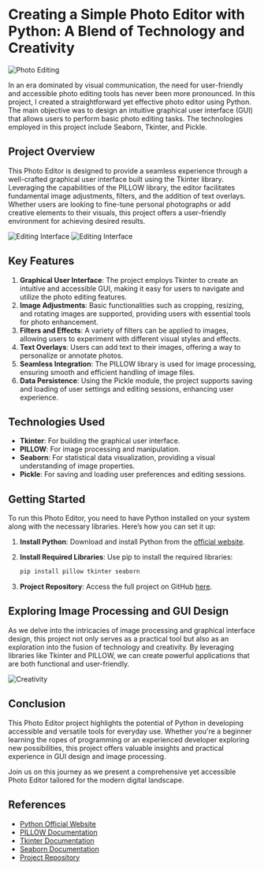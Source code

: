 # Creating a Simple Photo Editor with Python: A Blend of Technology and Creativity

![Photo Editing](https://plus.unsplash.com/premium_photo-1720428645118-fb52682450c1?w=800&auto=format&fit=crop&q=60&ixlib=rb-4.0.3&ixid=M3wxMjA3fDB8MHxzZWFyY2h8Mjl8fHBob3RvJTIwZWRpdGluZyUyMHNvZnR3YXJlfGVufDB8fDB8fHww)

In an era dominated by visual communication, the need for user-friendly and accessible photo editing tools has never been more pronounced. In this project, I created a straightforward yet effective photo editor using Python. The main objective was to design an intuitive graphical user interface (GUI) that allows users to perform basic photo editing tasks. The technologies employed in this project include Seaborn, Tkinter, and Pickle.

## Project Overview

This Photo Editor is designed to provide a seamless experience through a well-crafted graphical user interface built using the Tkinter library. Leveraging the capabilities of the PILLOW library, the editor facilitates fundamental image adjustments, filters, and the addition of text overlays. Whether users are looking to fine-tune personal photographs or add creative elements to their visuals, this project offers a user-friendly environment for achieving desired results.

![Editing Interface](https://images.unsplash.com/photo-1721541823607-a590e624954d?w=800&auto=format&fit=crop&q=60&ixlib=rb-4.0.3&ixid=M3wxMjA3fDB8MHxwcm9maWxlLXBhZ2V8MXx8fGVufDB8fHx8fA%3D%3D)
![Editing Interface](https://images.unsplash.com/photo-1721541823617-4f78b0c09747?w=800&auto=format&fit=crop&q=60&ixlib=rb-4.0.3&ixid=M3wxMjA3fDB8MHxwcm9maWxlLXBhZ2V8Mnx8fGVufDB8fHx8fA%3D%3D)

## Key Features

1. **Graphical User Interface**: The project employs Tkinter to create an intuitive and accessible GUI, making it easy for users to navigate and utilize the photo editing features.
2. **Image Adjustments**: Basic functionalities such as cropping, resizing, and rotating images are supported, providing users with essential tools for photo enhancement.
3. **Filters and Effects**: A variety of filters can be applied to images, allowing users to experiment with different visual styles and effects.
4. **Text Overlays**: Users can add text to their images, offering a way to personalize or annotate photos.
5. **Seamless Integration**: The PILLOW library is used for image processing, ensuring smooth and efficient handling of image files.
6. **Data Persistence**: Using the Pickle module, the project supports saving and loading of user settings and editing sessions, enhancing user experience.

## Technologies Used

- **Tkinter**: For building the graphical user interface.
- **PILLOW**: For image processing and manipulation.
- **Seaborn**: For statistical data visualization, providing a visual understanding of image properties.
- **Pickle**: For saving and loading user preferences and editing sessions.

## Getting Started

To run this Photo Editor, you need to have Python installed on your system along with the necessary libraries. Here’s how you can set it up:

1. **Install Python**: Download and install Python from the [official website](https://www.python.org/).
2. **Install Required Libraries**: Use pip to install the required libraries:
    ```bash
    pip install pillow tkinter seaborn
    ```

3. **Project Repository**: Access the full project on GitHub [here](https://github.com/shivankursharma018/PillowTk-PhotoEditor).

## Exploring Image Processing and GUI Design

As we delve into the intricacies of image processing and graphical interface design, this project not only serves as a practical tool but also as an exploration into the fusion of technology and creativity. By leveraging libraries like Tkinter and PILLOW, we can create powerful applications that are both functional and user-friendly.

![Creativity](https://plus.unsplash.com/premium_photo-1720647165724-2951cc2880c0?w=800&auto=format&fit=crop&q=60&ixlib=rb-4.0.3&ixid=M3wxMjA3fDB8MHxzZWFyY2h8Mjl8fHBob3RvJTIwZWRpdG9yJTIwc29mdHdhcmV8ZW58MHx8MHx8fDA%3D)

## Conclusion

This Photo Editor project highlights the potential of Python in developing accessible and versatile tools for everyday use. Whether you're a beginner learning the ropes of programming or an experienced developer exploring new possibilities, this project offers valuable insights and practical experience in GUI design and image processing.

Join us on this journey as we present a comprehensive yet accessible Photo Editor tailored for the modern digital landscape.

## References

- [Python Official Website](https://www.python.org/)
- [PILLOW Documentation](https://pillow.readthedocs.io/en/stable/)
- [Tkinter Documentation](https://docs.python.org/3/library/tkinter.html)
- [Seaborn Documentation](https://seaborn.pydata.org/)
- [Project Repository](https://github.com/shivankursharma018/PillowTk-PhotoEditor)
